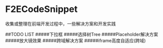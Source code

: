 F2ECodeSnippet
==============
收集或整理在前端开发过程中，一些解决方案和开发实践

##TODO LIST
#####下拉框
#####选择树Tree
#####Placeholder解决方案
#####放大镜效果
#####跨域解决方案
#####iframe高度自适应(跨域)
